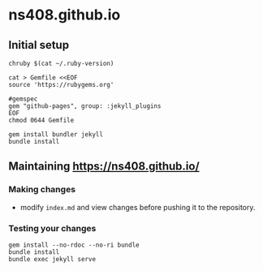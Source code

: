 # ns408.github.io

## Initial setup

```shell
chruby $(cat ~/.ruby-version)

cat > Gemfile <<EOF
source 'https://rubygems.org'

#gemspec
gem "github-pages", group: :jekyll_plugins
EOF
chmod 0644 Gemfile

gem install bundler jekyll
bundle install

```

## Maintaining https://ns408.github.io/

### Making changes

- modify `index.md` and view changes before pushing it to the repository.

### Testing your changes

```
gem install --no-rdoc --no-ri bundle
bundle install
bundle exec jekyll serve
```
